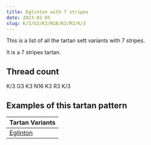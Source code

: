 ```yaml
---
title: Eglinton with 7 stripes
date: 2023-02-05
slug: K/3/G3/K3/N16/K3/R3/K/3
---
```

This is a list of all the tartan sett variants with 7 stripes.

It is a 7 stripes tartan.


## Thread count
K/3 G3 K3 N16 K3 R3 K/3

## Examples of this tartan pattern

| Tartan Variants |
|---------------|
| [Eglinton](/variants/k/3/g3/k3/n16/k3/r3/k/3-g004c00-k000000-nd0d0d0-rc80000)||
